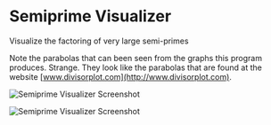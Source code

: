 # Semiprime Visualizer
Visualize the factoring of very large semi-primes

Note the parabolas that can been seen from the graphs this program produces. Strange. They look like the parabolas that are found at the website [www.divisorplot.com](http://www.divisorplot.com). 


![Semiprime Visualizer Screenshot](https://github.com/AdamWhiteHat/SemiprimeVisualizer/blob/master/SemiPrime001.JPG "Semiprime Visualizer Screenshot")




![Semiprime Visualizer Screenshot](https://github.com/AdamWhiteHat/SemiprimeVisualizer/blob/master/SemiPrime002.JPG "Semiprime Visualizer Screenshot")


